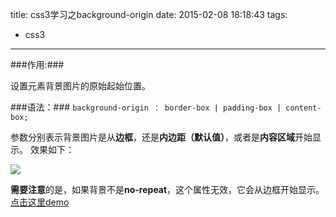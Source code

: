 title: css3学习之background-origin
date: 2015-02-08 18:18:43
tags:
- css3
---

###作用:###

设置元素背景图片的原始起始位置。

###语法：###
`background-origin ： border-box | padding-box | content-box;`
<!-- more -->
参数分别表示背景图片是从**边框**，还是**内边距（默认值）**，或者是**内容区域**开始显示。
效果如下：

![](/assets/blogImg/531003de0001166903660166.jpg)

**需要注意**的是，如果背景不是**no-repeat**，这个属性无效，它会从边框开始显示。[点击这里demo](/demos/css3-background-origin.html)